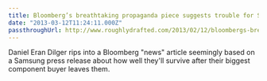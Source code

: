 ```yaml
---
title: Bloomberg’s breathtaking propaganda piece suggests trouble for Samsung
date: "2013-03-12T11:24:11.000Z"
passthroughUrl: http://www.roughlydrafted.com/2013/02/12/bloombergs-breathtaking-propaganda-piece-suggests-trouble-for-samsung/
---
```


Daniel Eran Dilger rips into a Bloomberg "news" article seemingly based on a Samsung press release about how well they'll survive after their biggest component buyer leaves them.